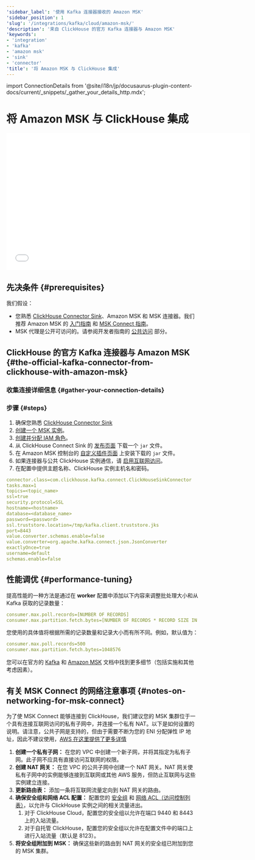 ```yaml
---
'sidebar_label': '使用 Kafka 连接器接收的 Amazon MSK'
'sidebar_position': 1
'slug': '/integrations/kafka/cloud/amazon-msk/'
'description': '来自 ClickHouse 的官方 Kafka 连接器与 Amazon MSK'
'keywords':
- 'integration'
- 'kafka'
- 'amazon msk'
- 'sink'
- 'connector'
'title': '将 Amazon MSK 与 ClickHouse 集成'
---
```


import ConnectionDetails from '@site/i18n/jp/docusaurus-plugin-content-docs/current/_snippets/_gather_your_details_http.mdx';


# 将 Amazon MSK 与 ClickHouse 集成

<div class='vimeo-container'>
  <iframe src="//www.youtube.com/embed/6lKI_WlQ3-s"
    width="640"
    height="360"
    frameborder="0"
    allow="autoplay;
    fullscreen;
    picture-in-picture"
    allowfullscreen>
  </iframe>
</div>

## 先决条件 {#prerequisites}
我们假设：
* 您熟悉 [ClickHouse Connector Sink](../kafka-clickhouse-connect-sink.md)、Amazon MSK 和 MSK 连接器。我们推荐 Amazon MSK 的 [入门指南](https://docs.aws.amazon.com/msk/latest/developerguide/getting-started.html) 和 [MSK Connect 指南](https://docs.aws.amazon.com/msk/latest/developerguide/msk-connect.html)。
* MSK 代理是公开可访问的。请参阅开发者指南的 [公共访问](https://docs.aws.amazon.com/msk/latest/developerguide/public-access.html) 部分。

## ClickHouse 的官方 Kafka 连接器与 Amazon MSK {#the-official-kafka-connector-from-clickhouse-with-amazon-msk}

### 收集连接详细信息 {#gather-your-connection-details}

<ConnectionDetails />

### 步骤 {#steps}
1. 确保您熟悉 [ClickHouse Connector Sink](../kafka-clickhouse-connect-sink.md)
1. [创建一个 MSK 实例](https://docs.aws.amazon.com/msk/latest/developerguide/create-cluster.html)。
1. [创建并分配 IAM 角色](https://docs.aws.amazon.com/msk/latest/developerguide/create-client-iam-role.html)。
1. 从 ClickHouse Connect Sink 的 [发布页面](https://github.com/ClickHouse/clickhouse-kafka-connect/releases) 下载一个 `jar` 文件。
1. 在 Amazon MSK 控制台的 [自定义插件页面](https://docs.aws.amazon.com/msk/latest/developerguide/msk-connect-plugins.html) 上安装下载的 `jar` 文件。
1. 如果连接器与公共 ClickHouse 实例通信，请 [启用互联网访问](https://docs.aws.amazon.com/msk/latest/developerguide/msk-connect-internet-access.html)。
1. 在配置中提供主题名称、ClickHouse 实例主机名和密码。
```yml
connector.class=com.clickhouse.kafka.connect.ClickHouseSinkConnector
tasks.max=1
topics=<topic_name>
ssl=true
security.protocol=SSL
hostname=<hostname>
database=<database_name>
password=<password>
ssl.truststore.location=/tmp/kafka.client.truststore.jks
port=8443
value.converter.schemas.enable=false
value.converter=org.apache.kafka.connect.json.JsonConverter
exactlyOnce=true
username=default
schemas.enable=false
```

## 性能调优 {#performance-tuning}
提高性能的一种方法是通过在 **worker** 配置中添加以下内容来调整批处理大小和从 Kafka 获取的记录数量：
```yml
consumer.max.poll.records=[NUMBER OF RECORDS]
consumer.max.partition.fetch.bytes=[NUMBER OF RECORDS * RECORD SIZE IN BYTES]
```

您使用的具体值将根据所需的记录数量和记录大小而有所不同。例如，默认值为：

```yml
consumer.max.poll.records=500
consumer.max.partition.fetch.bytes=1048576
```

您可以在官方的 [Kafka](https://kafka.apache.org/documentation/#consumerconfigs) 和 [Amazon MSK](https://docs.aws.amazon.com/msk/latest/developerguide/msk-connect-workers.html#msk-connect-create-custom-worker-config) 文档中找到更多细节（包括实施和其他考虑因素）。

## 有关 MSK Connect 的网络注意事项 {#notes-on-networking-for-msk-connect}

为了使 MSK Connect 能够连接到 ClickHouse，我们建议您的 MSK 集群位于一个具有连接互联网访问的私有子网中，并连接一个私有 NAT。以下是如何设置的说明。请注意，公共子网是支持的，但由于需要不断为您的 ENI 分配弹性 IP 地址，因此不建议使用，[AWS 在这里提供了更多详情](https://docs.aws.amazon.com/msk/latest/developerguide/msk-connect-internet-access.html)

1. **创建一个私有子网：** 在您的 VPC 中创建一个新子网，并将其指定为私有子网。此子网不应具有直接访问互联网的权限。
1. **创建 NAT 网关：** 在您 VPC 的公共子网中创建一个 NAT 网关。NAT 网关使私有子网中的实例能够连接到互联网或其他 AWS 服务，但防止互联网与这些实例建立连接。
1. **更新路由表：** 添加一条将互联网流量定向到 NAT 网关的路由。
1. **确保安全组和网络 ACL 配置：** 配置您的 [安全组](https://docs.aws.amazon.com/vpc/latest/userguide/vpc-security-groups.html) 和 [网络 ACL（访问控制列表）](https://docs.aws.amazon.com/vpc/latest/userguide/vpc-network-acls.html)，以允许与 ClickHouse 实例之间的相关流量进出。
   1. 对于 ClickHouse Cloud，配置您的安全组以允许在端口 9440 和 8443 上的入站流量。
   1. 对于自托管 ClickHouse，配置您的安全组以允许在配置文件中的端口上进行入站流量（默认是 8123）。
1. **将安全组附加到 MSK：** 确保这些新的路由到 NAT 网关的安全组已附加到您的 MSK 集群。
